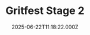 ---
date: 2025-06-22T11:18:22.000Z
title: Gritfest Stage 2
latitude: 52.07801825366914
longitude: -3.785404935479164
sport: cycling
distance: 55.44703
time: 10118
avgSpeed: 19.735200000000003
maxSpeed: 56.4876
avgHr: 132
maxHr: 174
avgCadence: 75
maxCadence: 119
avgPower: 139
maxPower: 565
calories: 1418
geojson: /geojson/1752161069499.geojson
category: race
---